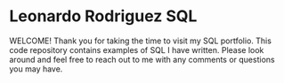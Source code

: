 # Leonardo Rodriguez SQL
WELCOME!
Thank you for taking the time to visit my SQL portfolio. 
This code repository contains examples of SQL I have written.
Please look around and feel free to reach out to me with any comments or questions
you may have.
